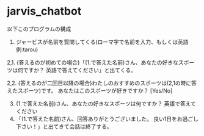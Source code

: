 # jarvis_chatbot
以下このプログラムの構成

1. ジャービスが名前を質問してくる(ローマ字で名前を入力、もしくは英語 例:tarou)

  2,1. {答えるのが初めての場合}「(1.で答えた名前)さん、あなたの好きなスポーツは何ですか？ 英語で答えてください」と出てくる。
 
  2,2. {答えるのが二回目以降の場合}わたしのおすすめのスポーツは(2,1の時に答えたスポーツ)です。 あなたはこのスポーツが好きですか？ [Yes/No]

3. (1.で答えた名前)さん、あなたの好きなスポーツは何ですか？ 英語で答えてください
4. 「(1.で答えた名前)さん、回答ありがとうございました。 良い1日をお過ごし下さい！」と出てきて会話は終了する。               
